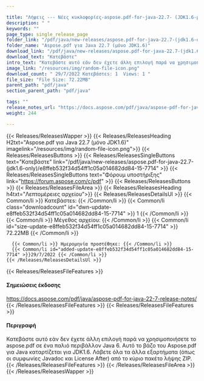 ```yaml
---

title: "Λήψεις --- Νέες κυκλοφορίες-aspose.pdf-for-java-22.7- (JDK1.6-μόνο)"
description: " "
keywords: ""
page_type: single_release_page
folder_link: "/pdf/java/new-releases/aspose.pdf-for-java-22.7-(jdk1.6-only)/"
folder_name: "Aspose.pdf για Java 22.7 (μόνο JDK1.6)"
download_link: "/pdf/java/new-releases/aspose.pdf-for-java-22.7-(jdk1.6-only)/e8ffeb532f34d54ff1c05a014682dd84-15-7714"
download_text: "Κατεβάστε"
intro_text: "Κατεβάστε αυτό εάν δεν έχετε άλλη επιλογή παρά να χρησιμοποιήσετε το aspose.pdf σε ένα παλιό περιβάλλον Java 6. Αυτό το βάζο του Aspose.pdf για Java καταρτίζεται για JDK1.6. Λάβετε όλα τα άλλα εξαρτήματα (όπως οι συμφωνίες Javadoc και License After) από το κύριο πακέτο λήψης ZIP."
image_link: "/resources/img/random-file-icon.png"
download_count: " 29/7/2022 Κατεβάστεs: 1  Views: 1 "
file_size: "File Size: 72.22MB"
parent_path: "pdf/java"
section_parent_path: "pdf/java"

tags: ""
release_notes_url: "https://docs.aspose.com/pdf/java/aspose-pdf-for-java-22-7-release-notes/"
weight: 244

---
```


{{< Releases/ReleasesWapper >}}
  {{< Releases/ReleasesHeading H2txt="Aspose.pdf για Java 22.7 (μόνο JDK1.6)" imagelink="/resources/img/random-file-icon.png">}}
  {{< Releases/ReleasesButtons >}}
    {{< Releases/ReleasesSingleButtons text="Κατεβάστε" link="/pdf/java/new-releases/aspose.pdf-for-java-22.7-(jdk1.6-only)/e8ffeb532f34d54ff1c05a014682dd84-15-7714" >}}
    {{< Releases/ReleasesSingleButtons text="Φόρουμ υποστήριξης" link="https://forum.aspose.com/c/pdf" >}}
  {{< Releases/ReleasesButtons >}}
  {{< Releases/ReleasesFileArea >}}
    {{< Releases/ReleasesHeading h4txt="Λεπτομέρειες αρχείου">}}
    {{< Releases/ReleasesDetailsUl >}}
      {{< Common/li >}} Κατεβάστεs: {{< /Common/li >}}
      {{< Common/li class="downloadcount" id="dwn-update-e8ffeb532f34d54ff1c05a014682dd84-15-7714" >}} 1 {{< /Common/li >}}
      {{< Common/li >}} Μέγεθος αρχείου: {{< /Common/li >}}
      {{< Common/li id="size-update-e8ffeb532f34d54ff1c05a014682dd84-15-7714" >}} 72.22MB {{< /Common/li >}}

      {{< Common/li >}} Ημερομηνία προστέθηκε: {{< /Common/li >}}
      {{< Common/li id="added-update-e8ffeb532f34d54ff1c05a014682dd84-15-7714" >}}29/7/2022 {{< /Common/li >}}
    {{< /Releases/ReleasesDetailsUl >}}

  {{< Releases/ReleasesFileFeatures >}}
      <h4>Σημειώσεις έκδοσης</h4><div><a href='https://docs.aspose.com/pdf/java/aspose-pdf-for-java-22-7-release-notes/'>https://docs.aspose.com/pdf/java/aspose-pdf-for-java-22-7-release-notes/</a></div>
  {{< /Releases/ReleasesFileFeatures >}}
  {{< Releases/ReleasesFileFeatures >}}
      <h4>Περιγραφή</h4><div class="HTMLDescription">Κατεβάστε αυτό εάν δεν έχετε άλλη επιλογή παρά να χρησιμοποιήσετε το aspose.pdf σε ένα παλιό περιβάλλον Java 6. Αυτό το βάζο του Aspose.pdf για Java καταρτίζεται για JDK1.6. Λάβετε όλα τα άλλα εξαρτήματα (όπως οι συμφωνίες Javadoc και License After) από το κύριο πακέτο λήψης ZIP.</div>
  {{< /Releases/ReleasesFileFeatures >}}
 {{< /Releases/ReleasesFileArea >}}
{{< /Releases/ReleasesWapper >}}


